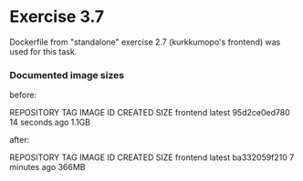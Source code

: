 # Exercise 3.7

Dockerfile from "standalone" exercise 2.7 (kurkkumopo's frontend) was used for this task.

### Documented image sizes

before:

REPOSITORY                  TAG       IMAGE ID       CREATED          SIZE
frontend                    latest    95d2ce0ed780   14 seconds ago   1.1GB

after:

REPOSITORY                  TAG       IMAGE ID       CREATED          SIZE
frontend                    latest    ba332059f210   7 minutes ago    366MB
